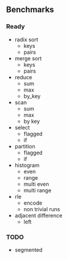## Benchmarks 

### Ready

- radix sort
  - keys
  - pairs 
- merge sort
  - keys
  - pairs 
- reduce
  - sum
  - max
  - by_key
- scan
  - sum
  - max
  - by key
- select
  - flagged
  - if
- partition
  - flagged
  - if
- histogram 
  - even
  - range
  - multi even
  - multi range
- rle 
  - encode
  - non trivial runs
- adjacent difference 
  - left

### TODO

- segmented
